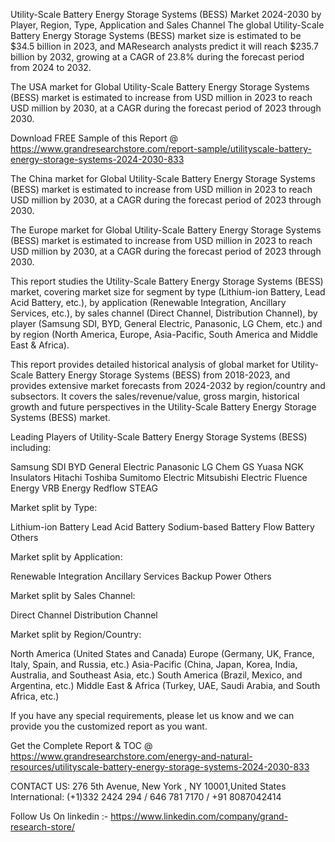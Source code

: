 Utility-Scale Battery Energy Storage Systems (BESS) Market 2024-2030 by Player, Region, Type, Application and Sales Channel
The global Utility-Scale Battery Energy Storage Systems (BESS) market size is estimated to be $34.5 billion in 2023, and MAResearch analysts predict it will reach $235.7 billion by 2032, growing at a CAGR of 23.8% during the forecast period from 2024 to 2032.

The USA market for Global Utility-Scale Battery Energy Storage Systems (BESS) market is estimated to increase from USD million in 2023 to reach USD million by 2030, at a CAGR during the forecast period of 2023 through 2030.

Download FREE Sample of this Report @ https://www.grandresearchstore.com/report-sample/utilityscale-battery-energy-storage-systems-2024-2030-833

The China market for Global Utility-Scale Battery Energy Storage Systems (BESS) market is estimated to increase from USD million in 2023 to reach USD million by 2030, at a CAGR during the forecast period of 2023 through 2030.

The Europe market for Global Utility-Scale Battery Energy Storage Systems (BESS) market is estimated to increase from USD million in 2023 to reach USD million by 2030, at a CAGR during the forecast period of 2023 through 2030.

This report studies the Utility-Scale Battery Energy Storage Systems (BESS) market, covering market size for segment by type (Lithium-ion Battery, Lead Acid Battery, etc.), by application (Renewable Integration, Ancillary Services, etc.), by sales channel (Direct Channel, Distribution Channel), by player (Samsung SDI, BYD, General Electric, Panasonic, LG Chem, etc.) and by region (North America, Europe, Asia-Pacific, South America and Middle East & Africa).

This report provides detailed historical analysis of global market for Utility-Scale Battery Energy Storage Systems (BESS) from 2018-2023, and provides extensive market forecasts from 2024-2032 by region/country and subsectors. It covers the sales/revenue/value, gross margin, historical growth and future perspectives in the Utility-Scale Battery Energy Storage Systems (BESS) market.

Leading Players of Utility-Scale Battery Energy Storage Systems (BESS) including:

Samsung SDI
BYD
General Electric
Panasonic
LG Chem
GS Yuasa
NGK Insulators
Hitachi
Toshiba
Sumitomo Electric
Mitsubishi Electric
Fluence Energy
VRB Energy
Redflow
STEAG

Market split by Type:

Lithium-ion Battery
Lead Acid Battery
Sodium-based Battery
Flow Battery
Others

Market split by Application:

Renewable Integration
Ancillary Services
Backup Power
Others

Market split by Sales Channel:

Direct Channel
Distribution Channel

Market split by Region/Country:

North America (United States and Canada)
Europe (Germany, UK, France, Italy, Spain, and Russia, etc.)
Asia-Pacific (China, Japan, Korea, India, Australia, and Southeast Asia, etc.)
South America (Brazil, Mexico, and Argentina, etc.)
Middle East & Africa (Turkey, UAE, Saudi Arabia, and South Africa, etc.)

If you have any special requirements, please let us know and we can provide you the customized report as you want.

Get the Complete Report & TOC @ https://www.grandresearchstore.com/energy-and-natural-resources/utilityscale-battery-energy-storage-systems-2024-2030-833

CONTACT US:
276 5th Avenue, New York , NY 10001,United States
International: (+1)332 2424 294 / 646 781 7170 / +91 8087042414

Follow Us On linkedin :- https://www.linkedin.com/company/grand-research-store/
